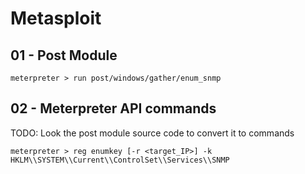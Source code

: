 # Metasploit

## 01 - Post Module

```
meterpreter > run post/windows/gather/enum_snmp
```

## 02 - Meterpreter API commands

TODO: Look the post module source code to convert it to commands

```
meterpreter > reg enumkey [-r <target_IP>] -k HKLM\\SYSTEM\\Current\\ControlSet\\Services\\SNMP
```